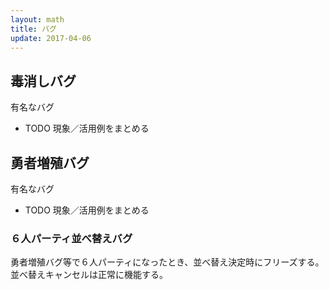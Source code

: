 ```yaml
---
layout: math
title: バグ
update: 2017-04-06
---
```


## 毒消しバグ

有名なバグ

* TODO 現象／活用例をまとめる


## 勇者増殖バグ

有名なバグ

* TODO 現象／活用例をまとめる

### ６人パーティ並べ替えバグ

勇者増殖バグ等で６人パーティになったとき、並べ替え決定時にフリーズする。
並べ替えキャンセルは正常に機能する。
